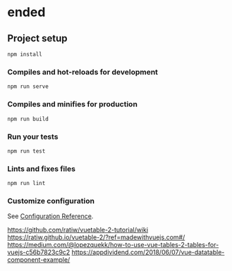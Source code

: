 # ended

## Project setup
```
npm install
```

### Compiles and hot-reloads for development
```
npm run serve
```

### Compiles and minifies for production
```
npm run build
```

### Run your tests
```
npm run test
```

### Lints and fixes files
```
npm run lint
```

### Customize configuration
See [Configuration Reference](https://cli.vuejs.org/config/).


https://github.com/ratiw/vuetable-2-tutorial/wiki
https://ratiw.github.io/vuetable-2/?ref=madewithvuejs.com#/
https://medium.com/@lopezquekk/how-to-use-vue-tables-2-tables-for-vuejs-c56b7823c9c2
https://appdividend.com/2018/06/07/vue-datatable-component-example/
